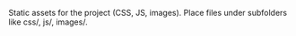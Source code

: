 Static assets for the project (CSS, JS, images). Place files under subfolders like css/, js/, images/.
